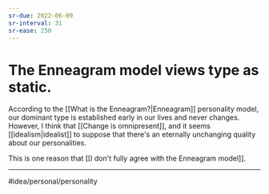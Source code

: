 ```yaml
---
sr-due: 2022-06-09
sr-interval: 31
sr-ease: 250
---
```

# The Enneagram model views type as static.
According to the [[What is the Enneagram?|Enneagram]] personality model, our dominant type is established early in our lives and never changes. However, I think that [[Change is omnipresent]], and it seems [[idealism|idealist]] to suppose that there's an eternally unchanging quality about our personalities.  

This is one reason that [[I don't fully agree with the Enneagram model]]. 

---
#idea/personal/personality 